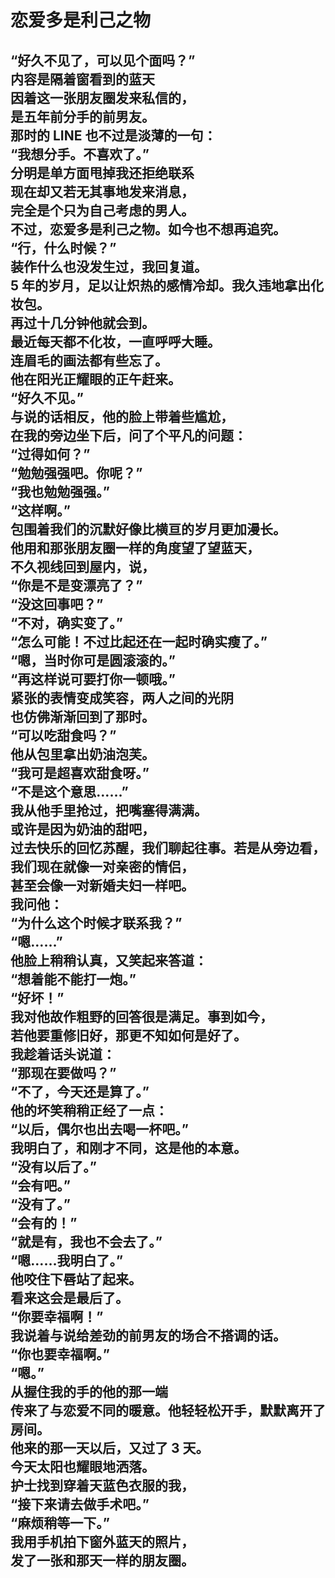 # 恋爱多是利己之物

“好久不见了，可以见个面吗？”
\
内容是隔着窗看到的蓝天
\
因着这一张朋友圈发来私信的，
\
是五年前分手的前男友。
\
那时的 LINE 也不过是淡薄的一句：
\
“我想分手。不喜欢了。”
\
分明是单方面甩掉我还拒绝联系
\
现在却又若无其事地发来消息，
\
完全是个只为自己考虑的男人。
\
不过，恋爱多是利己之物。如今也不想再追究。
\
“行，什么时候？”
\
装作什么也没发生过，我回复道。
\
5 年的岁月，足以让炽热的感情冷却。我久违地拿出化妆包。
\
再过十几分钟他就会到。
\
最近每天都不化妆，一直呼呼大睡。
\
连眉毛的画法都有些忘了。
\
他在阳光正耀眼的正午赶来。
\
“好久不见。”
\
与说的话相反，他的脸上带着些尴尬，
\
在我的旁边坐下后，问了个平凡的问题：
\
“过得如何？”
\
“勉勉强强吧。你呢？”
\
“我也勉勉强强。”
\
“这样啊。”
\
包围着我们的沉默好像比横亘的岁月更加漫长。
\
他用和那张朋友圈一样的角度望了望蓝天，
\
不久视线回到屋内，说，
\
“你是不是变漂亮了？”
\
“没这回事吧？”
\
“不对，确实变了。”
\
“怎么可能！不过比起还在一起时确实瘦了。”
\
“嗯，当时你可是圆滚滚的。”
\
“再这样说可要打你一顿哦。”
\
紧张的表情变成笑容，两人之间的光阴
\
也仿佛渐渐回到了那时。
\
“可以吃甜食吗？”
\
他从包里拿出奶油泡芙。
\
“我可是超喜欢甜食呀。”
\
“不是这个意思……”
\
我从他手里抢过，把嘴塞得满满。
\
或许是因为奶油的甜吧，
\
过去快乐的回忆苏醒，我们聊起往事。若是从旁边看，我们现在就像一对亲密的情侣，
\
甚至会像一对新婚夫妇一样吧。
\
我问他：
\
“为什么这个时候才联系我？”
\
“嗯……”
\
他脸上稍稍认真，又笑起来答道：
\
“想着能不能打一炮。”
\
“好坏！”
\
我对他故作粗野的回答很是满足。事到如今，
\
若他要重修旧好，那更不知如何是好了。
\
我趁着话头说道：
\
“那现在要做吗？”
\
“不了，今天还是算了。”
\
他的坏笑稍稍正经了一点：
\
“以后，偶尔也出去喝一杯吧。”
\
我明白了，和刚才不同，这是他的本意。
\
“没有以后了。”
\
“会有吧。”
\
“没有了。”
\
“会有的！”
\
“就是有，我也不会去了。”
\
“嗯……我明白了。”
\
他咬住下唇站了起来。
\
看来这会是最后了。
\
“你要幸福啊！”
\
我说着与说给差劲的前男友的场合不搭调的话。
\
“你也要幸福啊。”
\
“嗯。”
\
从握住我的手的他的那一端
\
传来了与恋爱不同的暖意。他轻轻松开手，默默离开了房间。
\
他来的那一天以后，又过了 3 天。
\
今天太阳也耀眼地洒落。
\
护士找到穿着天蓝色衣服的我，
\
“接下来请去做手术吧。”
\
“麻烦稍等一下。”
\
我用手机拍下窗外蓝天的照片，
\
发了一张和那天一样的朋友圈。
---

